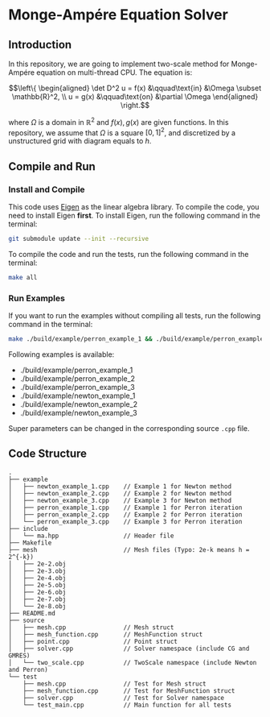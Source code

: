 # Monge-Ampére Equation Solver

## Introduction


In this repository, we are going to implement two-scale method for Monge-Ampére equation on multi-thread CPU.
The equation is:
```math
\left\{
\begin{aligned}
    \det D^2 u = f(x) &\qquad\text{in} &\Omega \subset \mathbb{R}^2, \\
    u = g(x) &\qquad\text{on} &\partial \Omega
\end{aligned}
\right.
```
where $\Omega$ is a domain in $\mathbb{R}^2$ and $f(x), g(x)$ are given functions.
In this repository, we assume that $\Omega$ is a square $[0, 1]^2$, and discretized by a unstructured grid with diagram equals to $h$.


## Compile and Run

### Install and Compile

This code uses [Eigen](https://eigen.tuxfamily.org/index.php) as the linear algebra library. To compile the code, you need to install Eigen **first**. To install Eigen, run the following command in the terminal:

```bash
git submodule update --init --recursive
```

To compile the code and run the tests, run the following command in the terminal:

```bash
make all
```

### Run Examples

If you want to run the examples without compiling all tests, run the following command in the terminal:

```bash
make ./build/example/perron_example_1 && ./build/example/perron_example_1
```

Following examples is available:

- ./build/example/perron_example_1
- ./build/example/perron_example_2
- ./build/example/perron_example_3
- ./build/example/newton_example_1
- ./build/example/newton_example_2
- ./build/example/newton_example_3

Super parameters can be changed in the corresponding source `.cpp` file.

## Code Structure

```
.
├── example
│   ├── newton_example_1.cpp    // Example 1 for Newton method
│   ├── newton_example_2.cpp    // Example 2 for Newton method
│   ├── newton_example_3.cpp    // Example 3 for Newton method
│   ├── perron_example_1.cpp    // Example 1 for Perron iteration
│   ├── perron_example_2.cpp    // Example 2 for Perron iteration
│   └── perron_example_3.cpp    // Example 3 for Perron iteration
├── include
│   └── ma.hpp                  // Header file
├── Makefile
├── mesh                        // Mesh files (Typo: 2e-k means h = 2^{-k})
│   ├── 2e-2.obj
│   ├── 2e-3.obj
│   ├── 2e-4.obj
│   ├── 2e-5.obj
│   ├── 2e-6.obj
│   ├── 2e-7.obj
│   └── 2e-8.obj
├── README.md
├── source
│   ├── mesh.cpp                // Mesh struct
│   ├── mesh_function.cpp       // MeshFunction struct
│   ├── point.cpp               // Point struct
│   ├── solver.cpp              // Solver namespace (include CG and GMRES)
│   └── two_scale.cpp           // TwoScale namespace (include Newton and Perron)
└── test
    ├── mesh.cpp                // Test for Mesh struct
    ├── mesh_function.cpp       // Test for MeshFunction struct
    ├── solver.cpp              // Test for Solver namespace
    └── test_main.cpp           // Main function for all tests
```
